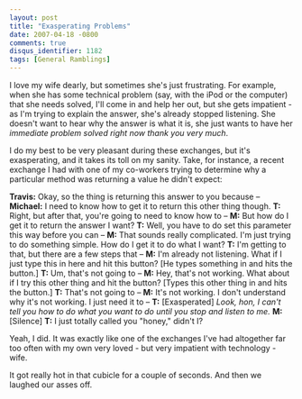 ```yaml
---
layout: post
title: "Exasperating Problems"
date: 2007-04-18 -0800
comments: true
disqus_identifier: 1182
tags: [General Ramblings]
---
```

I love my wife dearly, but sometimes she's just frustrating. For
example, when she has some technical problem (say, with the iPod or the
computer) that she needs solved, I'll come in and help her out, but she
gets impatient - as I'm trying to explain the answer, she's already
stopped listening. She doesn't want to hear why the answer is what it
is, she just wants to have her *immediate problem solved right now thank
you very much*.

 I do my best to be very pleasant during these exchanges, but it's
exasperating, and it takes its toll on my sanity. Take, for instance, a
recent exchange I had with one of my co-workers trying to determine why
a particular method was returning a value he didn't expect:

 **Travis:** Okay, so the thing is returning this answer to you because
–
 **Michael:** I need to know how to get it to return this other thing
though.
 **T:** Right, but after that, you're going to need to know how to –
 **M:** But how do I get it to return the answer I want?
 **T:** Well, you have to do set this parameter this way before you can
–
 **M:** That sounds really complicated. I'm just trying to do something
simple. How do I get it to do what I want?
 **T:** I'm getting to that, but there are a few steps that –
 **M:** I'm already not listening. What if I just type this in here and
hit this button? [He types something in and hits the button.]
 **T:** Um, that's not going to –
 **M:** Hey, that's not working. What about if I try this other thing
and hit the button? [Types this other thing in and hits the button.]
 **T:** That's not going to –
 **M:** It's not working. I don't understand why it's not working. I
just need it to –
 **T:** [Exasperated] *Look, hon, I can't tell you how to do what you
want to do until you stop and listen to me.*
 **M:** [Silence]
 **T:** I just totally called you "honey," didn't I?

 Yeah, I did. It was exactly like one of the exchanges I've had
altogether far too often with my own very loved - but very impatient
with technology - wife.

 It got really hot in that cubicle for a couple of seconds. And then we
laughed our asses off.

